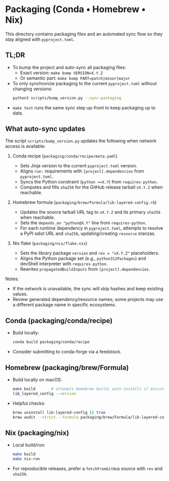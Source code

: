 # Packaging (Conda • Homebrew • Nix)

This directory contains packaging files and an automated sync flow so they stay aligned with `pyproject.toml`.

## TL;DR

- To bump the project and auto-sync all packaging files:
  - Exact version: `make bump VERSION=X.Y.Z`
  - Or semantic part: `make bump PART=patch|minor|major`
- To only synchronize packaging to the current `pyproject.toml` without changing versions:
  ```bash
  python3 scripts/bump_version.py --sync-packaging
  ```
- `make test` runs the same sync step up-front to keep packaging up to date.

## What auto-sync updates

The script `scripts/bump_version.py` updates the following when network access is available:

1) Conda recipe (`packaging/conda/recipe/meta.yaml`)
   - Sets Jinja version to the current `pyproject.toml` version.
   - Aligns `run:` requirements with `[project].dependencies` from `pyproject.toml`.
   - Syncs the Python constraint (`python >=X.Y`) from `requires-python`.
   - Computes and fills `sha256` for the GitHub release tarball `vX.Y.Z` when reachable.

2) Homebrew formula (`packaging/brew/Formula/lib-layered-config.rb`)
   - Updates the source tarball URL tag to `vX.Y.Z` and its primary `sha256` when reachable.
   - Sets the `depends_on "python@X.Y"` line from `requires-python`.
   - For each runtime dependency in `pyproject.toml`, attempts to resolve a PyPI sdist URL and `sha256`, updating/creating `resource` stanzas.

3) Nix flake (`packaging/nix/flake.nix`)
   - Sets the library package `version` and `rev = "vX.Y.Z"` placeholders.
   - Aligns the Python package set (e.g., `python312Packages`) and devShell interpreter with `requires-python`.
   - Rewrites `propagatedBuildInputs` from `[project].dependencies`.

Notes:
- If the network is unavailable, the sync will skip hashes and keep existing values.
- Review generated dependency/resource names; some projects may use a different package name in specific ecosystems.

## Conda (packaging/conda/recipe)

- Build locally:
  ```bash
  conda build packaging/conda/recipe
  ```
- Consider submitting to conda-forge via a feedstock.

## Homebrew (packaging/brew/Formula)

- Build locally on macOS:
  ```bash
  make build       # attempts Homebrew build; auto-installs if missing
  lib_layered_config --version
  ```
- Helpful checks:
  ```bash
  brew uninstall lib-layered-config || true
  brew audit --strict --formula packaging/brew/Formula/lib-layered-config.rb || true
  ```

## Nix (packaging/nix)

- Local build/run:
  ```bash
  make build
  make nix-run
  ```
- For reproducible releases, prefer a `fetchFromGitHub` source with `rev` and `sha256`.
